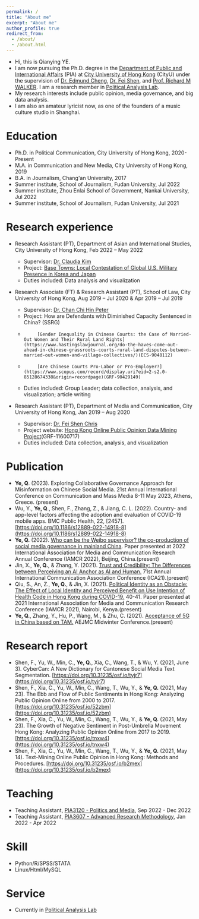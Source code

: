 ```yaml
---
permalink: /
title: "About me"
excerpt: "About me"
author_profile: true
redirect_from: 
  - /about/
  - /about.html
---
```


* Hi, this is Qianying YE. 
* I am now pursuing the Ph.D. degree in the [Department of Public and International Affairs](https://www.cityu.edu.hk/pia/) (PIA) at [City University of Hong Kong](https://www.cityu.edu.hk) (CityU) under the supervision of [Dr. Edmund Cheng](https://scholars.cityu.edu.hk/en/persons/edmund-cheng(e4532e4c-b61b-4d00-aae4-8483bd9c2dab).html), [Dr. Fei Shen](https://www.cityu.edu.hk/com/Profile.aspx?u=feishen), and [Prof. Richard M WALKER](https://scholars.cityu.edu.hk/en/persons/richard-m-walker(4e5b1e30-0aff-48b9-9cb5-005df01e6c86).html). I am a research member in [Political Analysis Lab](https://www.cityu.edu.hk/pia/pal/).
* My research interests include public opinion, media governance, and big data analysis.
* I am also an amateur lyricist now, as one of the founders of a music culture studio in Shanghai.

Education
======
* Ph.D. in Political Communication, City University of Hong Kong, 2020-Present
* M.A. in Communication and New Media, City University of Hong Kong, 2019
* B.A. in Journalism, Chang'an University, 2017
* Summer institute, School of Journalism, Fudan University, Jul 2022 
* Summer institute, Zhou Enlai School of Government, Nankai University, Jul 2022
* Summer institute, School of Journalism, Fudan University, Jul 2021

Research experience
======
* Research Assistant (PT), Department of Asian and International Studies, City University of Hong Kong, Feb 2022 – May 2022
  * Supervisor: [Dr. Claudia Kim](https://scholars.cityu.edu.hk/en/persons/claudia-junghyun-kim(de65455d-e3da-4aea-a311-65e51d800c2b).html)
  * Project: [Base Towns: Local Contestation of Global U.S. Military Presence in Korea and Japan](https://www.amazon.com/Base-Towns-Contestation-Military-POLITICS/dp/0197665276)
  * Duties included: Data analysis and visualization

* Research Associate (FT) & Research Assistant (PT), School of Law, City University of Hong Kong, Aug 2019 – Jul 2020 & Apr 2019 – Jul 2019
  * Supervisor: [Dr. Chan Chi Hin Peter](https://scholars.cityu.edu.hk/en/persons/chi-hin-peter-chan(a591ae8a-d0be-4128-a5ee-65606acb66bf).html)  
  * Project: How are Defendants with Diminished Capacity Sentenced in China? (SSRG)
  *          [Gender Inequality in Chinese Courts: the Case of Married-Out Women and Their Rural Land Rights](https://www.hastingslawjournal.org/do-the-haves-come-out-ahead-in-chinese-grassroots-courts-rural-land-disputes-between-married-out-women-and-village-collectives/)(ECS-9048112)
  *          [Are Chinese Courts Pro-Labor or Pro-Employer?](https://www.scopus.com/record/display.uri?eid=2-s2.0-85128674338&origin=recordpage)(GRF-90429149)
  * Duties included: Group Leader; data collection, analysis, and visualization; article writing

* Research Assistant (PT), Department of Media and Communication, City University of Hong Kong, Jan 2019 – Aug 2020
  * Supervisor: [Dr. Fei Shen Chris](https://www.cityu.edu.hk/com/Profile.aspx?u=feishen)
  * Project website: [Hong Kong Online Public Opinion Data Mining Project](http://www.webopinion.hk)(GRF-11600717)
  * Duties included: Data collection, analysis, and visualization

Publication
======
* **Ye, Q**. (2023). Exploring Collaborative Governance Approach for Misinformation on Chinese Social Media. 21st Annual International Conference on Communication and Mass Media 8-11 May 2023, Athens, Greece. (present)
* Wu, Y., **Ye, Q**., Shen, F., Zhang, Z., & Jiang, C. L. (2022). Country- and app-level factors affecting the adoption and evaluation of COVID-19 mobile apps. BMC Public Health, 22, [2457]. [https://doi.org/10.1186/s12889-022-14918-8](https://doi.org/10.1186/s12889-022-14918-8)
* **Ye, Q.** (2022). [Who can be the Weibo supervisor? the co-production of social media governance in mainland China](http://beijing2022.iamcr.org/iamcr.org/beijing2022/abstract-books.html). Paper presented at 2022 International Association for Media and Communication Research Annual Conference (IAMCR 2022), Beijing, China.(present)
* Jin, X., **Ye, Q.**, & Zhang, Y. (2021). [Trust and Credibility: The Differences between Perceiving an AI Anchor as AI and Human.](https://www.researchgate.net/publication/348548313_Trust_and_Credibility_The_Differences_between_Perceiving_an_AI_Anchor_as_AI_and_Human) 71st Annual International Communication Association Conference (ICA21).(present)
* Qiu, S., An, Z., **Ye, Q.**, & Jin, X. (2021). [Political Identity as an Obstacle: The Effect of Local Identity and Perceived Benefit on Use Intention of Health Code in Hong Kong during COVID-19.](https://scholars.cityu.edu.hk/en/publications/political-identity-as-an-obstacle(5b95a339-4fb2-4812-8b43-f2ffcf3f7bb8).html) 40-41. Paper presented at 2021 International Association for Media and Communication Research Conference (IAMCR 2021), Nairobi, Kenya.(present)
* **Ye, Q.**, Zhang, Y., Hu, P., Wang, M., & Zhu, C. (2021). [Acceptance of 5G in China based on TAM.](https://scholars.cityu.edu.hk/en/publications/acceptance-of-5g-in-china-based-on-tam(180bd01b-09a7-4320-8636-a1306f37d1cb).html) AEJMC Midwinter Conference.(present)

Research report
======
* Shen, F., Yu, W., Min, C., **Ye, Q.**, Xia, C., Wang, T., & Wu, Y. (2021, June 3). CyberCan: A New Dictionary for Cantonese Social Media Text Segmentation. [https://doi.org/10.31235/osf.io/tyjr7](https://doi.org/10.31235/osf.io/tyjr7)
* Shen, F., Xia, C., Yu, W., Min, C., Wang, T., Wu, Y., & **Ye, Q.** (2021, May 23). The Ebb and Flow of Public Sentiments in Hong Kong: Analyzing Public Opinion Online from 2000 to 2017. [https://doi.org/10.31235/osf.io/52zbm](https://doi.org/10.31235/osf.io/52zbm)
* Shen, F., Xia, C., Yu, W., Min, C., Wang, T., Wu, Y., & **Ye, Q.** (2021, May 23). The Growth of Negative Sentiment in Post-Umbrella Movement Hong Kong: Analyzing Public Opinion Online from 2017 to 2019. [https://doi.org/10.31235/osf.io/tnxw4](https://doi.org/10.31235/osf.io/tnxw4)
* Shen, F., Xia, C., Yu, W., Min, C., Wang, T., Wu, Y., & **Ye, Q.** (2021, May 14). Text-Mining Online Public Opinion in Hong Kong: Methods and Procedures. [https://doi.org/10.31235/osf.io/b2mex](https://doi.org/10.31235/osf.io/b2mex)

Teaching
======
* Teaching Assistant, [PIA3120 - Politics and Media](https://www.cityu.edu.hk/catalogue/ug/current/course/PIA3120.htm), Sep 2022 - Dec 2022 
* Teaching Assistant, [PIA3607 - Advanced Research Methodology](https://www.cityu.edu.hk/catalogue/ug/current/course/PIA3607.htm), Jan 2022 - Apr 2022

Skill
======
* Python/R/SPSS/STATA
* Linux/Html/MySQL
  
Service
======
* Currently in [Political Analysis Lab](https://www.cityu.edu.hk/pia/pal/)
